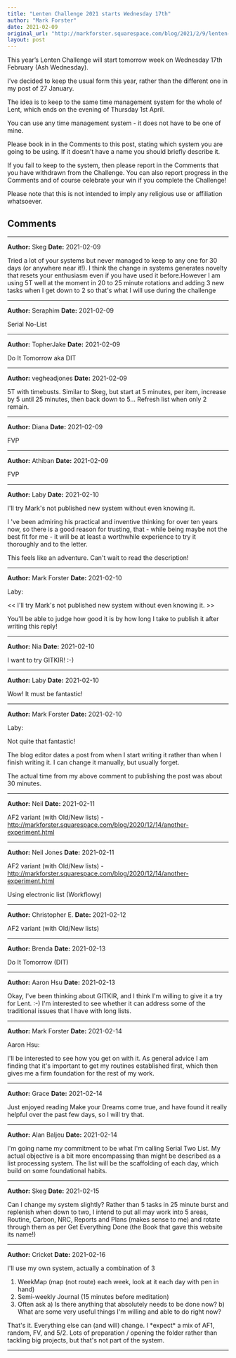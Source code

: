 ```yaml
---
title: "Lenten Challenge 2021 starts Wednesday 17th"
author: "Mark Forster"
date: 2021-02-09
original_url: "http://markforster.squarespace.com/blog/2021/2/9/lenten-challenge-2021-starts-wednesday-17th.html"
layout: post
---
```


This year’s Lenten Challenge will start tomorrow week on Wednesday 17th February (Ash Wednesday).

I’ve decided to keep the usual form this year, rather than the different one in my post of 27 January.

The idea is to keep to the same time management system for the whole of Lent, which ends on the evening of Thursday 1st April.

You can use any time management system - it does not have to be one of mine.

Please book in in the Comments to this post, stating which system you are going to be using. If it doesn’t have a name you should briefly describe it.

If you fail to keep to the system, then please report in the Comments that you have withdrawn from the Challenge. You can also report progress in the Comments and of course celebrate your win if you complete the Challenge!

Please note that this is not intended to imply any religious use or affiliation whatsoever.


## Comments

---

**Author:** Skeg
**Date:** 2021-02-09

Tried a lot of your systems but never managed to keep to any one for 30 days (or anywhere near it!). I think the change in systems generates novelty that resets your enthusiasm even if you have used it before.However I am using 5T well at the moment in 20 to 25 minute rotations and adding 3 new tasks when I get down to 2 so that's what I will use during the challenge

---

**Author:** Seraphim
**Date:** 2021-02-09

Serial No-List

---

**Author:** TopherJake
**Date:** 2021-02-09

Do It Tomorrow aka DIT

---

**Author:** vegheadjones
**Date:** 2021-02-09

5T with timebusts. Similar to Skeg, but start at 5 minutes, per item, increase by 5 until 25 minutes, then back down to 5... Refresh list when only 2 remain.

---

**Author:** Diana
**Date:** 2021-02-09

FVP

---

**Author:** Athiban
**Date:** 2021-02-09

FVP

---

**Author:** Laby
**Date:** 2021-02-10

I'll try Mark's not published new system without even knowing it.  
  
I 've been admiring his practical and inventive thinking for over ten years now, so there is a good reason for trusting, that - while being maybe not the best fit for me - it will be at least a worthwhile experience to try it thoroughly and to the letter.  
  
This feels like an adventure. Can't wait to read the description!

---

**Author:** Mark Forster
**Date:** 2021-02-10

Laby:  
  
<< I'll try Mark's not published new system without even knowing it. >>  
  
You'll be able to judge how good it is by how long I take to publish it after writing this reply!

---

**Author:** Nia
**Date:** 2021-02-10

I want to try GITKIR! :-)

---

**Author:** Laby
**Date:** 2021-02-10

Wow! It must be fantastic!

---

**Author:** Mark Forster
**Date:** 2021-02-10

Laby:  
  
Not quite that fantastic!   
  
The blog editor dates a post from when I start writing it rather than when I finish writing it. I can change it manually, but usually forget.  
  
The actual time from my above comment to publishing the post was about 30 minutes.

---

**Author:** Neil
**Date:** 2021-02-11

AF2 variant (with Old/New lists) - <http://markforster.squarespace.com/blog/2020/12/14/another-experiment.html>

---

**Author:** Neil Jones
**Date:** 2021-02-11

AF2 variant (with Old/New lists) - <http://markforster.squarespace.com/blog/2020/12/14/another-experiment.html>  
  
Using electronic list (Workflowy)

---

**Author:** Christopher E.
**Date:** 2021-02-12

AF2 variant (with Old/New lists)

---

**Author:** Brenda
**Date:** 2021-02-13

Do It Tomorrow (DIT)

---

**Author:** Aaron Hsu
**Date:** 2021-02-13

Okay, I've been thinking about GITKIR, and I think I'm willing to give it a try for Lent. :-) I'm interested to see whether it can address some of the traditional issues that I have with long lists.

---

**Author:** Mark Forster
**Date:** 2021-02-14

Aaron Hsu:  
  
I'll be interested to see how you get on with it. As general advice I am finding that it's important to get my routines established first, which then gives me a firm foundation for the rest of my work.

---

**Author:** Grace
**Date:** 2021-02-14

Just enjoyed reading Make your Dreams come true, and have found it really helpful over the past few days, so I will try that.

---

**Author:** Alan Baljeu
**Date:** 2021-02-14

I'm going name my commitment to be what I'm calling Serial Two List. My actual objective is a bit more encompassing than might be described as a list processing system. The list will be the scaffolding of each day, which build on some foundational habits.

---

**Author:** Skeg
**Date:** 2021-02-15

Can I change my system slightly? Rather than 5 tasks in 25 minute burst and replenish when down to two, I intend to put all may work into 5 areas, Routine, Carbon, NRC, Reports and Plans (makes sense to me) and rotate through them as per Get Everything Done (the Book that gave this website its name!)

---

**Author:** Cricket
**Date:** 2021-02-16

I'll use my own system, actually a combination of 3  
  
1. WeekMap (map (not route) each week, look at it each day with pen in hand)  
2. Semi-weekly Journal (15 minutes before meditation)  
3. Often ask a) Is there anything that absolutely needs to be done now? b) What are some very useful things I'm willing and able to do right now?  
  
That's it. Everything else can (and will) change. I \*expect\* a mix of AF1, random, FV, and 5/2. Lots of preparation / opening the folder rather than tackling big projects, but that's not part of the system.

---
